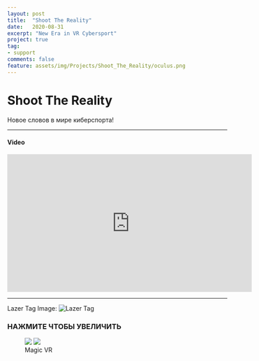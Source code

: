 ```yaml
---
layout: post
title:  "Shoot The Reality"
date:   2020-08-31
excerpt: "New Era in VR Cybersport"
project: true
tag: 
- support
comments: false
feature: assets/img/Projects/Shoot_The_Reality/oculus.png
---
```


# Shoot The Reality

Новое словов в мире киберспорта!

---

#### Video
<iframe width="560" height="315" src="https://www.youtube.com/embed/wMhThfyAqOY" frameborder="0" allowfullscreen> </iframe>


---

Lazer Tag Image:
![Lazer Tag]({{site.url}}/assets/img/Projects/Shoot_The_Reality/Lazer_Tag.png)


### НАЖМИТЕ ЧТОБЫ УВЕЛИЧИТЬ
<figure class="half">
    <a href="/assets/img/Projects/Shoot_The_Reality/magic_vr.png"><img src="/assets/img/Projects/Shoot_The_Reality/magic_vr.png"></a>
    <a href="/assets/img/Projects/Shoot_The_Reality/magic_real.png"><img src="/assets/img/Projects/Shoot_The_Reality/magic_real.png"></a>
    <figcaption>Magic VR</figcaption>
</figure>
